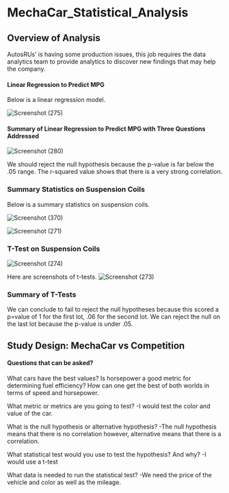 # MechaCar_Statistical_Analysis
## Overview of Analysis

AutosRUs’ is having some production issues, this job requires the data analytics team to provide analytics to discover new findings that may help the company. 

#### Linear Regression to Predict MPG

Below is a linear regression model.

![Screenshot (275)](https://user-images.githubusercontent.com/102890151/178132929-0df105f5-4588-4fd4-9980-2c8d888bff61.png)

#### Summary of Linear Regression to Predict MPG with Three Questions Addressed


![Screenshot (280)](https://user-images.githubusercontent.com/102890151/178148399-adc3b0aa-eda0-4e6d-aff4-5bba87e47635.png)

We should reject the null hypothesis because the p-value is far below the .05 range.
The r-squared value shows that there is a very strong correlation.  

### Summary Statistics on Suspension Coils

Below is a summary statistics on suspension coils.

![Screenshot (370)](https://user-images.githubusercontent.com/102890151/178150933-d5e49690-4c75-4364-9b38-e95ed391a74c.png)


![Screenshot (271)](https://user-images.githubusercontent.com/102890151/178132486-d91482f1-2533-429c-bce5-3d63c384b929.png)

### T-Test on Suspension Coils

![Screenshot (274)](https://user-images.githubusercontent.com/102890151/178132456-3aaee353-64ae-4a0e-b374-c1c5f3c9e6a7.png)

Here are screenshots of t-tests.
![Screenshot (273)](https://user-images.githubusercontent.com/102890151/178132451-3c817e77-b8df-476f-81a5-0a3d3275b61f.png)


### Summary of T-Tests

We can conclude to fail to reject the null hypotheses because this scored a p=value of 1 for the first lot, .06 for the second lot. We can reject the null on the last lot because the p-value is under .05.


## Study Design: MechaCar vs Competition

#### Questions that can be asked?

What cars have the best values? Is horsepower a good metric for determining fuel efficiency? How can one get the best of both worlds in terms of speed and horsepower. 

What metric or metrics are you going to test?
-I would test the color and value of the car.

What is the null hypothesis or alternative hypothesis?
-The null hypothesis means that there is no correlation however, alternative means that there is a correlation.  

What statistical test would you use to test the hypothesis? And why?
-I would use a t-test

What data is needed to run the statistical test?
-We need the price of the vehicle and color as well as the mileage. 
